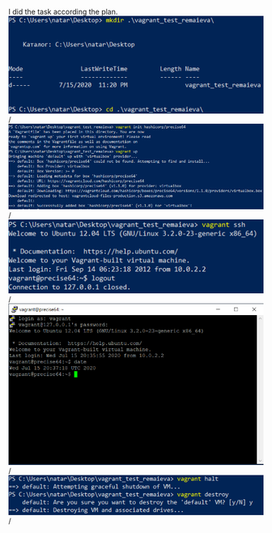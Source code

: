 I did the task according the plan. <br />
![alt text](/m2/task2.2/VG1.PNG "creating the dir and cd")/ <br />
![alt text](/m2/task2.2/VG2.PNG "vagrant init and vagrant up")/ <br />
![alt text](/m2/task2.2/VG3.PNG "I tried to connect via vagrant ssh command")/ <br />
![alt text](/m2/task2.2/VG4.PNG "succsessfully connected via PuTTY")/ <br />
![alt text](/m2/task2.2/VG5.PNG "stop and destroy my Vagrant box")/ 
